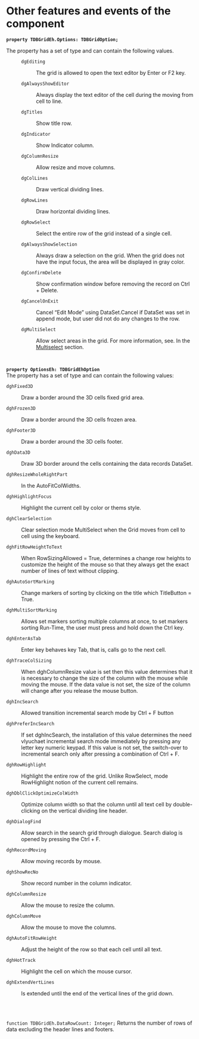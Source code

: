 # Other features and events of the component


**`property TDBGridEh.Options: TDBGridOption;`**

The property has a set of type and can contain the following values.

<dl><dd>

`dgEditing `
<dl><dd>
The grid is allowed to open the text editor by Enter or F2 key.
</dd></dl>

`dgAlwaysShowEditor`
<dl><dd>
Always display the text editor of the cell during the moving from cell to line.
</dd></dl>

`dgTitles`
<dl><dd>
Show title row.
</dd></dl>

`dgIndicator`
<dl><dd>
Show Indicator column.
</dd></dl>

`dgColumnResize`
<dl><dd>
Allow resize and move columns.
</dd></dl>

`dgColLines`
<dl><dd>
Draw vertical dividing lines.
</dd></dl>

`dgRowLines`
<dl><dd>
Draw horizontal dividing lines.
</dd></dl>

`dgRowSelect`
<dl><dd>
Select the entire row of the grid instead of a single cell.
</dd></dl>

`dgAlwaysShowSelection`
<dl><dd>
Always draw a selection on the grid. When the grid does not have the input focus, the area will be displayed in gray color.
</dd></dl>

`dgConfirmDelete`
<dl><dd>
Show confirmation window before removing the record on Ctrl + Delete.
</dd></dl>

`dgCancelOnExit`
<dl><dd>
Cancel “Edit Mode” using DataSet.Cancel if DataSet was set in append mode, but user did not do any changes to the row.
</dd></dl>

`dgMultiSelect`
<dl><dd>

Allow select areas in the grid. For more information, see. In the 
[Multiselect](45-multiselect.md) section.
</dd></dl>
</dd></dl>
<br>

**`property OptionsEh: TDBGridEhOption`**
<br>
The property has a set of type and can contain the following values:

`dghFixed3D`
<dl><dd>
Draw a border around the 3D cells fixed grid area.
</dd></dl>

`dghFrozen3D`
<dl><dd>
Draw a border around the 3D cells frozen area.
</dd></dl>

`dghFooter3D`
<dl><dd>
Draw a border around the 3D cells footer.
</dd></dl>

`dghData3D`
<dl><dd>
Draw 3D border around the cells containing the data records DataSet.
</dd></dl>

`dghResizeWholeRightPart`
<dl><dd>
In the AutoFitColWidths.
</dd></dl>

`dghHighlightFocus`
<dl><dd>
Highlight the current cell by color or thems style.
</dd></dl>

`dghClearSelection`
<dl><dd>
Clear selection mode MultiSelect when the Grid moves from cell to cell using the keyboard.
</dd></dl>

`dghFitRowHeightToText`
<dl><dd>
When RowSizingAllowed = True, determines a change row heights to customize the height of the mouse so that they always get the exact number of lines of text without clipping.
</dd></dl>

`dghAutoSortMarking`
<dl><dd>
Change markers of sorting by clicking on the title which TitleButton = True.
</dd></dl>

`dghMultiSortMarking`
<dl><dd>
Allows set markers sorting multiple columns at once, to set markers sorting Run-Time, the user must press and hold down the Ctrl key.
</dd></dl>

`dghEnterAsTab`
<dl><dd>
Enter key behaves key Tab, that is, calls go to the next cell.
</dd></dl>

`dghTraceColSizing`
<dl><dd>
When dghColumnResize value is set then this value determines that it is necessary to change the size of the column with the mouse while moving the mouse. If the data value is not set, the size of the column will change after you release the mouse button.
</dd></dl>

`dghIncSearch`
<dl><dd>
Allowed transition incremental search mode by Ctrl + F button
</dd></dl>

`dghPreferIncSearch`
<dl><dd>
If set dghIncSearch, the installation of this value determines the need vlyuchaet incremental search mode immediately by pressing any letter key numeric keypad. If this value is not set, the switch-over to incremental search only after pressing a combination of Ctrl + F.
</dd></dl>

`dghRowHighlight`
<dl><dd>
Highlight the entire row of the grid. Unlike RowSelect, mode RowHighlight notion of the current cell remains.
</dd></dl>

`dghDblClickOptimizeColWidth`
<dl><dd>
Optimize column width so that the column until all text cell by double-clicking on the vertical dividing line header.
</dd></dl>

`dghDialogFind`
<dl><dd>
Allow search in the search grid through dialogue. Search dialog is opened by pressing the Ctrl + F.
</dd></dl>

`dghRecordMoving`
<dl><dd>
Allow moving records by mouse.
</dd></dl>

`dghShowRecNo`
<dl><dd>
Show record number in the column indicator.
</dd></dl>

`dghColumnResize`
<dl><dd>
Allow the mouse to resize the column.
</dd></dl>

`dghColumnMove`
<dl><dd>
Allow the mouse to move the columns.
</dd></dl>

`dghAutoFitRowHeight`
<dl><dd>
Adjust the height of the row so that each cell until all text.
</dd></dl>

`dghHotTrack`
<dl><dd>
Highlight the cell on which the mouse cursor.
</dd></dl>

`dghExtendVertLines`
<dl><dd>
Is extended until the end of the vertical lines of the grid down.
</dd></dl>
<br>
<br>

`function TDBGridEh.DataRowCount: Integer;`
Returns the number of rows of data excluding the header lines and footers.
